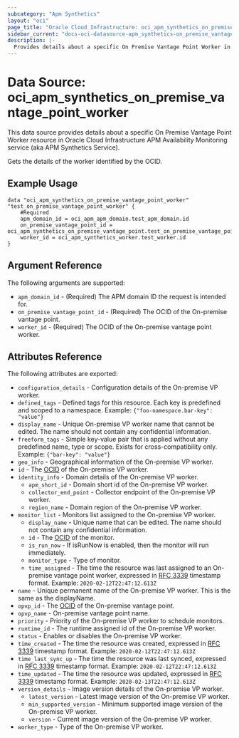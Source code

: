 ```yaml
---
subcategory: "Apm Synthetics"
layout: "oci"
page_title: "Oracle Cloud Infrastructure: oci_apm_synthetics_on_premise_vantage_point_worker"
sidebar_current: "docs-oci-datasource-apm_synthetics-on_premise_vantage_point_worker"
description: |-
  Provides details about a specific On Premise Vantage Point Worker in Oracle Cloud Infrastructure APM Availability Monitoring service (aka APM Synthetics Service)
---
```


# Data Source: oci_apm_synthetics_on_premise_vantage_point_worker
This data source provides details about a specific On Premise Vantage Point Worker resource in Oracle Cloud Infrastructure APM Availability Monitoring service (aka APM Synthetics Service).

Gets the details of the worker identified by the OCID.

## Example Usage

```hcl
data "oci_apm_synthetics_on_premise_vantage_point_worker" "test_on_premise_vantage_point_worker" {
	#Required
	apm_domain_id = oci_apm_apm_domain.test_apm_domain.id
	on_premise_vantage_point_id = oci_apm_synthetics_on_premise_vantage_point.test_on_premise_vantage_point.id
	worker_id = oci_apm_synthetics_worker.test_worker.id
}
```

## Argument Reference

The following arguments are supported:

* `apm_domain_id` - (Required) The APM domain ID the request is intended for. 
* `on_premise_vantage_point_id` - (Required) The OCID of the On-premise vantage point.
* `worker_id` - (Required) The OCID of the On-premise vantage point worker.


## Attributes Reference

The following attributes are exported:

* `configuration_details` - Configuration details of the On-premise VP worker.
* `defined_tags` - Defined tags for this resource. Each key is predefined and scoped to a namespace. Example: `{"foo-namespace.bar-key": "value"}` 
* `display_name` - Unique On-premise VP worker name that cannot be edited. The name should not contain any confidential information.
* `freeform_tags` - Simple key-value pair that is applied without any predefined name, type or scope. Exists for cross-compatibility only. Example: `{"bar-key": "value"}` 
* `geo_info` - Geographical information of the On-premise VP worker.
* `id` - The [OCID](https://docs.cloud.oracle.com/iaas/Content/General/Concepts/identifiers.htm) of the On-premise VP worker.
* `identity_info` - Domain details of the On-premise VP worker.
	* `apm_short_id` - Domain short id of the On-premise VP worker.
	* `collector_end_point` - Collector endpoint of the On-premise VP worker.
	* `region_name` - Domain region of the On-premise VP worker.
* `monitor_list` - Monitors list assigned to the On-premise VP worker.
	* `display_name` - Unique name that can be edited. The name should not contain any confidential information.
	* `id` - The [OCID](https://docs.cloud.oracle.com/iaas/Content/General/Concepts/identifiers.htm) of the monitor.
	* `is_run_now` - If isRunNow is enabled, then the monitor will run immediately.
	* `monitor_type` - Type of monitor.
	* `time_assigned` - The time the resource was last assigned to an On-premise vantage point worker, expressed in [RFC 3339](https://tools.ietf.org/html/rfc3339) timestamp format. Example: `2020-02-12T22:47:12.613Z` 
* `name` - Unique permanent name of the On-premise VP worker. This is the same as the displayName.
* `opvp_id` - The [OCID](https://docs.cloud.oracle.com/iaas/Content/General/Concepts/identifiers.htm) of the On-premise vantage point.
* `opvp_name` - On-premise vantage point name.
* `priority` - Priority of the On-premise VP worker to schedule monitors.
* `runtime_id` - The runtime assigned id of the On-premise VP worker.
* `status` - Enables or disables the On-premise VP worker.
* `time_created` - The time the resource was created, expressed in [RFC 3339](https://tools.ietf.org/html/rfc3339) timestamp format. Example: `2020-02-12T22:47:12.613Z` 
* `time_last_sync_up` - The time the resource was last synced, expressed in [RFC 3339](https://tools.ietf.org/html/rfc3339) timestamp format. Example: `2020-02-12T22:47:12.613Z` 
* `time_updated` - The time the resource was updated, expressed in [RFC 3339](https://tools.ietf.org/html/rfc3339) timestamp format. Example: `2020-02-13T22:47:12.613Z` 
* `version_details` - Image version details of the On-premise VP worker.
	* `latest_version` - Latest image version of the On-premise VP worker.
	* `min_supported_version` - Minimum supported image version of the On-premise VP worker.
	* `version` - Current image version of the On-premise VP worker.
* `worker_type` - Type of the On-premise VP worker.

